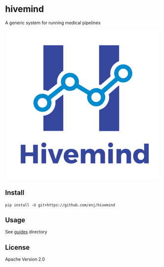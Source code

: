 # hivemind
A generic system for running medical pipelines

![Hivemind Logo](logo.jpg "Hivemind Logo")

## Install
`pip install -U git+https://github.com/enj/hivemind`

## Usage
See [guides](https://github.com/enj/hivemind/tree/master/guides) directory

## License
Apache Version 2.0
